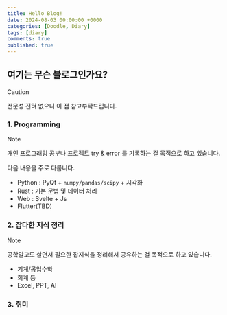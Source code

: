 ```yaml
---
title: Hello Blog!
date: 2024-08-03 00:00:00 +0000
categories: [Doodle, Diary]
tags: [diary]
comments: true 
published: true
---
```


## 여기는 무슨 블로그인가요?
> [!CAUTION]
> 전문성 전혀 없으니 이 점 참고부탁드립니다.

### 1. Programming
> [!NOTE]
> 개인 프로그래밍 공부나 프로젝트 try & error 를 기록하는 걸 목적으로 하고 있습니다.

다음 내용을 주로 다룹니다.
- Python : PyQt + `numpy/pandas/scipy` + 시각화
- Rust : 기본 문법 및 데이터 처리
- Web : Svelte + Js
- Flutter(TBD)

### 2. 잡다한 지식 정리
> [!NOTE]
> 공학말고도 살면서 필요한 잡지식을 정리해서 공유하는 걸 목적으로 하고 있습니다. 

- 기계/공업수학
- 회계 등
- Excel, PPT, AI

### 3. 취미



